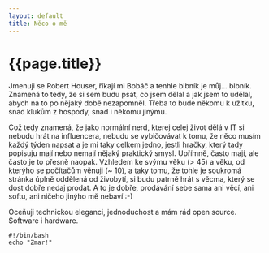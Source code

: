 ```yaml
---
layout: default
title: Něco o mě
---
```

# {{page.title}}

Jmenuji se Robert Houser, říkají mi Bobáč a tenhle blbník je můj... blbník. Znamená to tedy, že si sem budu psát, co jsem dělal a jak jsem to udělal, abych na to po nějaký době nezapomněl. Třeba to bude někomu k užitku, snad klukům z hospody, snad i někomu jinýmu.

Což tedy znamená, že jako normální nerd, kterej celej život dělá v IT si nebudu hrát na influencera, nebudu se vybičovávat k tomu, že něco musím každý týden napsat a je mi taky celkem jedno, jestli hračky, který tady popisuju mají nebo nemají nějaký praktický smysl. Upřímně, často mají, ale často je to přesně naopak. Vzhledem ke svýmu věku (> 45) a věku, od kterýho se počítačům věnuji (~ 10), a taky tomu, že tohle je soukromá stránka úplně oddělená od živobytí, si budu patrně hrát s věcma, který se dost dobře nedaj prodat. A to je dobře, prodávání sebe sama ani věcí, ani softu, ani ničeho jinýho mě nebaví :-)

Oceňuji technickou eleganci, jednoduchost a mám rád open source. Software i hardware.

```
#!/bin/bash
echo "Zmar!"
```
